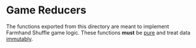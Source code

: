 # Game Reducers

The functions exported from this directory are meant to implement Farmhand
Shuffle game logic. These functions **must** be
[pure](https://www.freecodecamp.org/news/what-is-a-pure-function-in-javascript-acb887375dfe/)
and treat data [immutably](https://en.wikipedia.org/wiki/Immutable_object).
